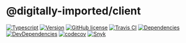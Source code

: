 # @digitally-imported/client
[![Typescript](https://img.shields.io/badge/%3C%2F%3E-TypeScript-blue.svg?style=flat-square)](https://www.typescriptlang.org/)
[![Version](https://img.shields.io/npm/v/@digitally-imported/client?style=flat-square)](https://www.npmjs.com/package/@digitally-imported/client)
[![GitHub license](https://img.shields.io/github/license/pigulla/di?style=flat-square)](https://github.com/pigulla/di/blob/master/LICENSE)
[![Travis CI](https://img.shields.io/travis/com/pigulla/di/master?style=flat-square)](https://travis-ci.com/pigulla/di)
[![Dependencies](https://img.shields.io/david/pigulla/di?path=packages/client&style=flat-square)](https://david-dm.org/pigulla/di?path=packages%2Fclient)
[![DevDependencies](https://img.shields.io/david/dev/pigulla/di?path=packages/client&style=flat-square)](https://david-dm.org/dev/pigulla/di?path=packages%2Fclient)
[![codecov](https://img.shields.io/codecov/c/github/pigulla/di?flag=client&style=flat-square)](https://codecov.io/gh/pigulla/di/tree/master/packages/client/src)
[![Snyk](https://snyk.io/test/github/pigulla/di/badge.svg?targetFile=packages/client/package.json&style=flat-square)](https://snyk.io/test/github/pigulla/di?targetFile=packages%2Fclient%2Fpackage.json&tab=dependencies)
